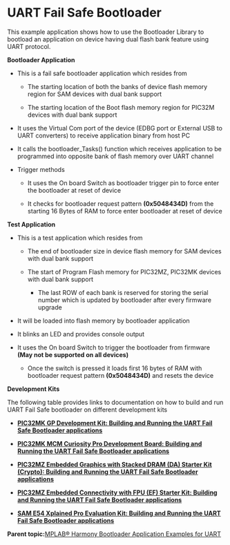 # UART Fail Safe Bootloader

This example application shows how to use the Bootloader Library to bootload an application on device having dual flash bank feature using UART protocol.

**Bootloader Application**

-   This is a fail safe bootloader application which resides from

    -   The starting location of both the banks of device flash memory region for SAM devices with dual bank support

    -   The starting location of the Boot flash memory region for PIC32M devices with dual bank support

-   It uses the Virtual Com port of the device \(EDBG port or External USB to UART converters\) to receive application binary from host PC

-   It calls the bootloader\_Tasks\(\) function which receives application to be programmed into opposite bank of flash memory over UART channel

-   Trigger methods

    -   It uses the On board Switch as bootloader trigger pin to force enter the bootloader at reset of device

    -   It checks for bootloader request pattern **\(0x5048434D\)** from the starting 16 Bytes of RAM to force enter bootloader at reset of device


**Test Application**

-   This is a test application which resides from

    -   The end of bootloader size in device flash memory for SAM devices with dual bank support

    -   The start of Program Flash memory for PIC32MZ, PIC32MK devices with dual bank support

        -   The last ROW of each bank is reserved for storing the serial number which is updated by bootloader after every firmware upgrade

-   It will be loaded into flash memory by bootloader application

-   It blinks an LED and provides console output

-   It uses the On board Switch to trigger the bootloader from firmware **\(May not be supported on all devices\)**

    -   Once the switch is pressed it loads first 16 bytes of RAM with bootloader request pattern **\(0x5048434D\)** and resets the device


**Development Kits**

The following table provides links to documentation on how to build and run UART Fail Safe bootloader on different development kits

-   **[PIC32MK GP Development Kit: Building and Running the UART Fail Safe Bootloader applications](GUID-7F3D5F78-5918-4104-902C-5D508BBED0FD.md)**  

-   **[PIC32MK MCM Curiosity Pro Development Board: Building and Running the UART Fail Safe Bootloader applications](GUID-377F58DE-943A-4B7D-9368-77A27B53CB6C.md)**  

-   **[PIC32MZ Embedded Graphics with Stacked DRAM \(DA\) Starter Kit \(Crypto\): Building and Running the UART Fail Safe Bootloader applications](GUID-6E6C43D2-CD52-4D84-A525-24DE252958A2.md)**  

-   **[PIC32MZ Embedded Connectivity with FPU \(EF\) Starter Kit: Building and Running the UART Fail Safe Bootloader applications](GUID-01B2189B-368F-49D6-8400-6A994E6B96DA.md)**  

-   **[SAM E54 Xplained Pro Evaluation Kit: Building and Running the UART Fail Safe Bootloader applications](GUID-C56D70BA-4824-4E3E-A6FC-BB2DE123D81A.md)**  


**Parent topic:**[MPLAB® Harmony Bootloader Application Examples for UART](GUID-B72472E8-6E25-4036-8A27-70D70540E725.md)

